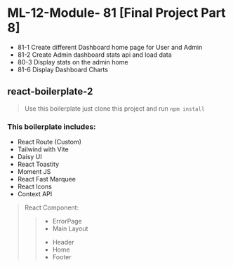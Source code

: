 # ML-12-Module- 81 [Final Project Part 8]

* 81-1 Create different Dashboard home page for User and Admin
* 81-2 Create Admin dashboard stats api and load data
* 80-3 Display stats on the admin home
* 81-6 Display Dashboard Charts


## react-boilerplate-2

> Use this boilerplate just clone this project and run `npm install`

### This boilerplate includes:

* React Route (Custom)
* Tailwind with Vite
* Daisy UI
* React Toastity
* Moment JS
* React Fast Marquee
* React Icons
* Context API

> React Component:
>> - ErrorPage
>> - Main Layout
>> + Header
>> + Home
>> + Footer
